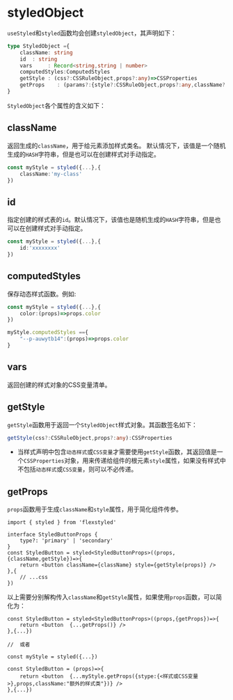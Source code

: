# styledObject

`useStyled`和`styled`函数均会创建`styledObject`，其声明如下：

```ts
type StyledObject ={
    className: string
    id  : string
    vars     : Record<string,string | number>     
    computedStyles:ComputedStyles
    getStyle : (css?:CSSRuleObject,props?:any)=>CSSProperties
    getProps    : (params?:{style?:CSSRuleObject,props?:any,className?:string})=>StyledResult
}
```

`StyledObject`各个属性的含义如下：


## className

返回生成的`className`，用于给元素添加样式类名。
默认情况下，该值是一个随机生成的`HASH`字符串，但是也可以在创建样式对手动指定。

```ts
const myStyle = styled({...},{
    className:'my-class'
})
```
 
## id

指定创建的样式表的`id`。默认情况下，该值也是随机生成的`HASH`字符串，但是也可以在创建样式对手动指定。

```ts
const myStyle = styled({...},{
    id:'xxxxxxxx'
})
```

## computedStyles

保存动态样式函数。例如:

```ts
const myStyle = styled({...},{
    color:(props)=>props.color
})

myStyle.computedStyles =={
    "--p-auwytb14":(props)=>props.color    
}


```


## vars

返回创建的样式对象的CSS变量清单。

## getStyle

`getStyle`函数用于返回一个`StyledObject`样式对象。其函数签名如下：

```ts
getStyle(css?:CSSRuleObject,props?:any):CSSProperties
```

- 当样式声明中包含`动态样式`或`CSS变量`才需要使用`getStyle`函数，其返回值是一个`CSSProperties`对象，用来传递给组件的根元素`style`属性，如果没有样式中不包括`动态样式`或`CSS变量`，则可以不必传递。


## getProps

`props`函数用于生成`className`和`style`属性，用于简化组件传参。

```tsx
import { styled } from 'flexstyled'

interface StyledButtonProps {
    type?: 'primary' | 'secondary'
}
const StyledButton = styled<StyledButtonProps>((props,{className,getStyle})=>{ 
    return <button className={className} style={getStyle(props)} />
},{
    // ...css
})
```

以上需要分别解构传入`className`和`getStyle`属性，如果使用`props`函数，可以简化为：

```tsx
const StyledButton = styled<StyledButtonProps>((props,{getProps})=>{ 
    return <button  {...getProps()} />
},{...})

//  或者

const myStyle = styled({...})

const StyledButton = (props)=>{ 
    return <button  {...myStyle.getProps({stype:{<样式或CSS变量>},props,className:"额外的样式类"})} />
},{...})


```








